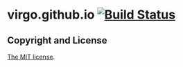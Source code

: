 # virgo.github.io [![Build Status](https://travis-ci.com/virgoone/koya-blog.svg?branch=master)](https://travis-ci.com/virgoone/koya-blog)
## Copyright and License
[The MIT license](LICENSE.md).
